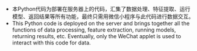 - 本Python代码为部署在服务器上的代码，汇集了数据处理、特征提取、运行模型、返回结果等所有功能，最终只需用微信小程序与此代码进行数据交互。
- This Python code is deployed on the server and brings together all the functions of data processing, feature extraction, running models, returning results, etc. Eventually, only the WeChat applet is used to interact with this code for data.
